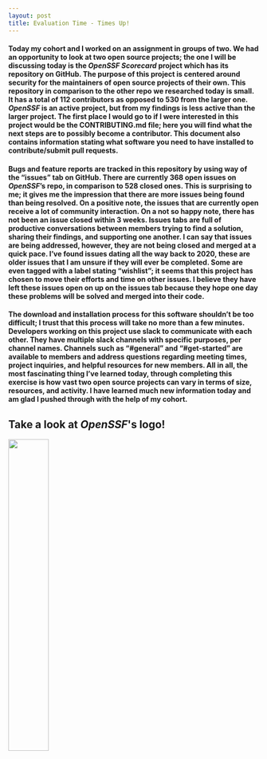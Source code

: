 ```yaml
---
layout: post
title: Evaluation Time - Times Up!
---
```

#### Today my cohort and I worked on an assignment in groups of two. We had an opportunity to look at two open source projects; the one I will be discussing today is the *OpenSSF Scorecard* project which has its repository on GitHub. The purpose of this project is centered around security for the maintainers of open source projects of their own. This repository in comparison to the other repo we researched today is small. It has a total of 112 contributors as opposed to  530 from the larger one. *OpenSSF* is an active project, but from my findings is less active than the larger project. The first place I would go to if I were interested in this project would be the CONTRIBUTING.md file; here you will find what the next steps are to possibly become a contributor. This document also contains information stating what software you need to have installed to contribute/submit pull requests.

#### Bugs and feature reports are tracked in this repository by using way of the “issues” tab on GitHub. There are currently 368 open issues on *OpenSSF*’s repo, in comparison to 528 closed ones. This is surprising to me; it gives me the impression that there are more issues being found than being resolved. On a positive note, the issues that are currently open receive a lot of community interaction. On a not so happy note, there has not been an issue closed within 3 weeks. Issues tabs are full of productive conversations between members trying to find a solution, sharing their findings, and supporting one another. I can say that issues are being addressed, however, they are not being closed and merged at a quick pace. I’ve found issues dating all the way back to 2020, these are older issues that I am unsure if they will ever be completed. Some are even tagged with a label stating “wishlist”; it seems that this project has chosen to move their efforts and time on other issues. I believe they have left these issues open on up on the issues tab because they hope one day these problems will be solved and merged into their code.

#### The download and installation process for this software shouldn’t be too difficult; I trust that this process will take no more than a few minutes. Developers working on this project use slack to communicate with each other. They have multiple slack channels with specific purposes, per channel names. Channels such as “#general” and “#get-started” are available to members and address questions regarding meeting times, project inquiries, and helpful resources for new members. All in all, the most fascinating thing I’ve learned today, through completing this exercise is how vast two open source projects can vary in terms of size, resources, and activity. I have learned much new information today and am glad I pushed through with the help of my cohort.

## Take a look at *OpenSSF*'s logo!
<img src="https://github.com/snwarner22/My-Project/assets/137221902/8e14b4bc-f32b-484b-a83b-4eb2b34e6d6b" width="40%"/>
